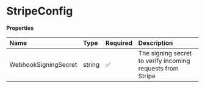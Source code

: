 # StripeConfig

**Properties**

| Name                 | Type   | Required | Description                                                |
| :------------------- | :----- | :------- | :--------------------------------------------------------- |
| WebhookSigningSecret | string | ✅       | The signing secret to verify incoming requests from Stripe |

